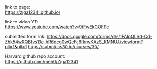 link to page:  
https://ziga12341.github.io/

link to video YT:  
https://www.youtube.com/watch?v=9tFwEkGOFPc

submitted form link: 
https://docs.google.com/forms/d/e/1FAIpQLSd-Cd-Zhk54wRQBfvs13e-hR6dcg0wQeFg8fkrwKAzS_KMNUA/viewform?pli=1&pli=1
https://submit.cs50.io/courses/30/

Harvard github repo account:  
https://github.com/me50/Ziga12341

